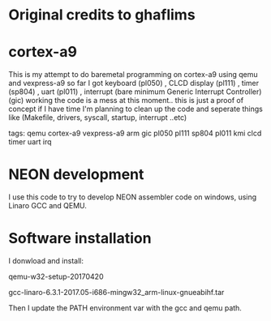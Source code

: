 # Original credits to ghaflims
# cortex-a9
This is my attempt to do baremetal programming on cortex-a9 using qemu and vexpress-a9
so far I got keyboard (pl050) , CLCD display (pl111) , timer (sp804) , uart (pl011) , interrupt (bare minimum Generic Interrupt Controller) (gic) working
the code is a mess at this moment.. this is just a proof of concept
if I have time I'm planning to clean up the code and seperate things like (Makefile, drivers, syscall, startup, interrupt ..etc)

tags: qemu cortex-a9 vexpress-a9 arm gic pl050 pl111 sp804 pl011 kmi clcd timer uart irq

# NEON development
I use this code to try to develop NEON assembler code on windows, using Linaro GCC and QEMU.

# Software installation
I donwload and install:

qemu-w32-setup-20170420

gcc-linaro-6.3.1-2017.05-i686-mingw32_arm-linux-gnueabihf.tar

Then I update the PATH environment var with the gcc and qemu path.

